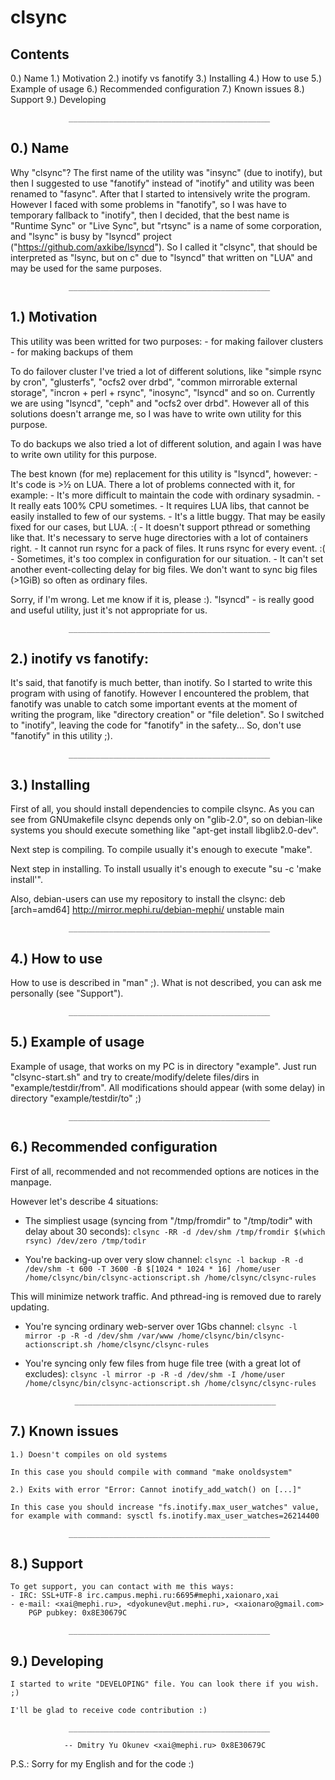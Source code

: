 clsync
======
Contents
--------

0.) Name
1.) Motivation
2.) inotify vs fanotify
3.) Installing
4.) How to use
5.) Example of usage
6.) Recommended configuration
7.) Known issues
8.) Support
9.) Developing

                 _____________________________________________                


0.) Name
--------

Why "clsync"? The first name of the utility was "insync" (due to inotify), but
then I suggested to use "fanotify" instead of "inotify" and utility was been
renamed to "fasync". After that I started to intensively write the program.
However I faced with some problems in "fanotify", so I was have to temporary
fallback to "inotify", then I decided, that the best name is "Runtime Sync" or
"Live Sync", but "rtsync" is a name of some corporation, and "lsync" is busy
by "lsyncd" project ("https://github.com/axkibe/lsyncd"). So I called it
"clsync", that should be interpreted as "lsync, but on c" due to "lsyncd" that
written on "LUA" and may be used for the same purposes.

                 _____________________________________________                


1.) Motivation
--------------

This utility was been writted for two purposes:
	- for making failover clusters
	- for making backups of them

To do failover cluster I've tried a lot of different solutions, like "simple 
rsync by cron", "glusterfs", "ocfs2 over drbd", "common mirrorable external 
storage", "incron + perl + rsync", "inosync", "lsyncd" and so on. Currently we
are using "lsyncd", "ceph" and "ocfs2 over drbd". However all of this
solutions doesn't arrange me, so I was have to write own utility for this
purpose.

To do backups we also tried a lot of different solution, and again I was have
to write own utility for this purpose.

The best known (for me) replacement for this utility is "lsyncd", however:
	- It's code is >½ on LUA. There a lot of problems connected with it,
for example:
	    - It's more difficult to maintain the code with ordinary sysadmin.
	    - It really eats 100% CPU sometimes.
	    - It requires LUA libs, that cannot be easily installed to few
of our systems.
	- It's a little buggy. That may be easily fixed for our cases,
but LUA. :(
	- It doesn't support pthread or something like that. It's necessary
to serve huge directories with a lot of containers right.
	- It cannot run rsync for a pack of files. It runs rsync for every
event. :(
	- Sometimes, it's too complex in configuration for our situation.
	- It can't set another event-collecting delay for big files. We don't
want to sync big files (>1GiB) so often as ordinary files.

Sorry, if I'm wrong. Let me know if it is, please :). "lsyncd" - is really
good and useful utility, just it's not appropriate for us.

                 _____________________________________________                


2.) inotify vs fanotify:
------------------------

It's said, that fanotify is much better, than inotify. So I started to write 
this program with using of fanotify. However I encountered the problem, that
fanotify was unable to catch some important events at the moment of writing
the program, like "directory creation" or "file deletion". So I switched to
"inotify", leaving the code for "fanotify" in the safety... So, don't use
"fanotify" in this utility ;).

                 _____________________________________________                


3.) Installing
--------------

First of all, you should install dependencies to compile clsync. As you can
see from GNUmakefile clsync depends only on "glib-2.0", so on debian-like
systems you should execute something like "apt-get install libglib2.0-dev".

Next step is compiling. To compile usually it's enough to execute "make".

Next step in installing. To install usually it's enough to execute
"su -c 'make install'".

Also, debian-users can use my repository to install the clsync:
deb [arch=amd64] http://mirror.mephi.ru/debian-mephi/ unstable main

                 _____________________________________________                


4.) How to use
--------------

How to use is described in "man" ;). What is not described, you can ask me
personally (see "Support").

                 _____________________________________________                


5.) Example of usage
--------------------

Example of usage, that works on my PC is in directory "example". Just run
"clsync-start.sh" and try to create/modify/delete files/dirs in
"example/testdir/from". All modifications should appear (with some delay) in
directory "example/testdir/to" ;)

                 _____________________________________________                


6.) Recommended configuration
-----------------------------

First of all, recommended and not recommended options are notices in the
manpage.

However let's describe 4 situations:

- The simpliest usage (syncing from "/tmp/fromdir" to "/tmp/todir" with delay about 30 seconds):
```clsync -RR -d /dev/shm /tmp/fromdir $(which rsync) /dev/zero /tmp/todir```

- You're backing-up over very slow channel:
```clsync -l backup -R -d /dev/shm -t 600 -T 3600 -B $[1024 * 1024 * 16] /home/user /home/clsync/bin/clsync-actionscript.sh /home/clsync/clsync-rules```

This will minimize network traffic. And pthread-ing is removed due to rarely
updating.

- You're syncing ordinary web-server over 1Gbs channel:
```clsync -l mirror -p -R -d /dev/shm /var/www /home/clsync/bin/clsync-actionscript.sh /home/clsync/clsync-rules```

- You're syncing only few files from huge file tree (with a great lot of
excludes):
```clsync -l mirror -p -R -d /dev/shm -I /home/user /home/clsync/bin/clsync-actionscript.sh /home/clsync/clsync-rules```

                 _____________________________________________                


7.) Known issues
----------------

    1.) Doesn't compiles on old systems

	In this case you should compile with command "make onoldsystem"

    2.) Exits with error "Error: Cannot inotify_add_watch() on [...]"

	In this case you should increase "fs.inotify.max_user_watches" value,
	for example with command: sysctl fs.inotify.max_user_watches=26214400

                 _____________________________________________                

8.) Support
-----------

    To get support, you can contact with me this ways:
	- IRC: SSL+UTF-8 irc.campus.mephi.ru:6695#mephi,xaionaro,xai
	- e-mail: <xai@mephi.ru>, <dyokunev@ut.mephi.ru>, <xaionaro@gmail.com>
		PGP pubkey: 0x8E30679C

                 _____________________________________________                

9.) Developing
-----------

    I started to write "DEVELOPING" file. You can look there if you wish. ;)

    I'll be glad to receive code contribution :)

                 _____________________________________________                

				-- Dmitry Yu Okunev <xai@mephi.ru> 0x8E30679C

P.S.: Sorry for my English and for the code :)

